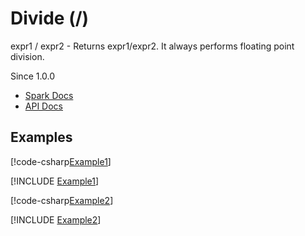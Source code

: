 ﻿# Divide (/)

expr1 / expr2 - Returns expr1/expr2. It always performs floating point division.

Since 1.0.0

* [Spark Docs](https://spark.apache.org/docs/latest/api/sql/index.html#_7)
* [API Docs](xref:TypedSpark.NET.Columns.TypedNumericColumn`3.op_Division*)

## Examples

[!code-csharp[Example1](../../../TypedSpark.NET.Tests/Examples/Divide.cs#Example1)]

[!INCLUDE [Example1](../../../TypedSpark.NET.Tests/Examples/__examples__/Divide.Case1.md)]

[!code-csharp[Example2](../../../TypedSpark.NET.Tests/Examples/Divide.cs#Example2)]

[!INCLUDE [Example2](../../../TypedSpark.NET.Tests/Examples/__examples__/Divide.Case2.md)]

